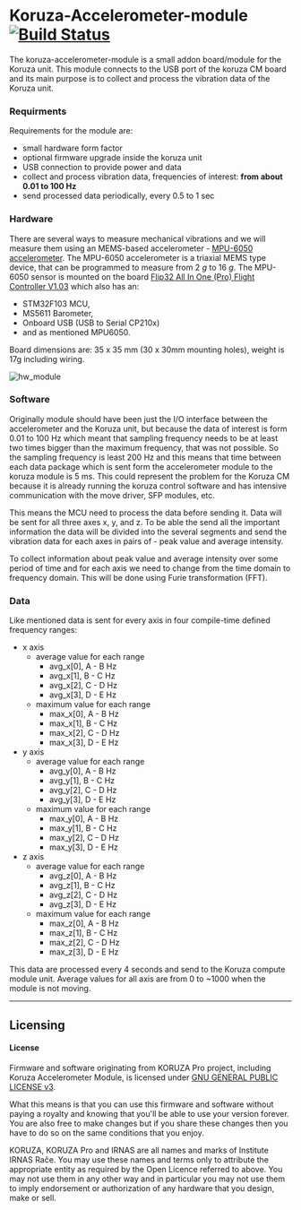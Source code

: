 # Koruza-Accelerometer-module [![Build Status](https://travis-ci.org/IRNAS/koruza-accelerometer-module.svg?branch=master)](https://travis-ci.org/IRNAS/koruza-accelerometer-module)
The koruza-accelerometer-module is a small addon board/module for the Koruza unit. This module connects to the USB port of the koruza CM board and its main purpose is to collect and process the vibration data of the Koruza unit.

### Requirments
Requirements for the module are:
* small hardware form factor
* optional firmware upgrade inside the koruza unit
* USB connection to provide power and data
* collect and process vibration data, frequencies of interest: **from about 0.01 to 100 Hz**
* send processed data periodically, every 0.5 to 1 sec


### Hardware
There are several ways to measure mechanical vibrations and we will measure them using an MEMS-based accelerometer - [MPU-6050 accelerometer](link1_accelerometer). The MPU-6050 accelerometer is a triaxial MEMS type device, that can be programmed to measure from 2 _g_ to 16 _g_. The MPU-6050 sensor is mounted on the board [Flip32 All In One (Pro) Flight Controller V1.03](link2_module) which also has an:
* STM32F103 MCU,
* MS5611 Barometer,
* Onboard USB (USB to Serial CP210x)
* and as mentioned MPU6050.

Board dimensions are: 35 x 35 mm (30 x 30mm mounting holes), weight is 17g including wiring.

![hw_module][link3_hw_image]

### Software
Originally module should have been just the I/O interface between the accelerometer and the Koruza unit, but because the data of interest is form 0.01 to 100 Hz which meant that sampling frequency needs to be at least two times bigger than the maximum frequency, that was not possible. So the sampling frequency is least 200 Hz and this means that time between each data package which is sent form the accelerometer module to the koruza module is 5 ms. This could represent the problem for the Koruza CM because it is already running the koruza control software and has intensive communication with the move driver, SFP modules, etc. 

This means the MCU need to process the data before sending it. Data will be sent for all three axes x, y, and z. To be able the send all the important information the data will be divided into the several segments and send the vibration data for each axes in pairs of - peak value and average intensity. 

To collect information about peak value and average intensity over some period of time and for each axis we need to change from the time domain to frequency domain. This will be done using Furie transformation (FFT).

### Data
Like mentioned data is sent for every axis in four compile-time defined frequency ranges:
* x axis
  * average value for each range
    * avg_x[0], A - B Hz
    * avg_x[1], B - C Hz
    * avg_x[2], C - D Hz
    * avg_x[3], D - E Hz
  * maximum value for each range
    * max_x[0], A - B Hz
    * max_x[1], B - C Hz
    * max_x[2], C - D Hz
    * max_x[3], D - E Hz
* y axis
  * average value for each range
    * avg_y[0], A - B Hz
    * avg_y[1], B - C Hz
    * avg_y[2], C - D Hz
    * avg_y[3], D - E Hz
  * maximum value for each range
    * max_y[0], A - B Hz
    * max_y[1], B - C Hz
    * max_y[2], C - D Hz
    * max_y[3], D - E Hz
* z axis
  * average value for each range
    * avg_z[0], A - B Hz
    * avg_z[1], B - C Hz
    * avg_z[2], C - D Hz
    * avg_z[3], D - E Hz
  * maximum value for each range
    * max_z[0], A - B Hz
    * max_z[1], B - C Hz
    * max_z[2], C - D Hz
    * max_z[3], D - E Hz


This data are processed every 4 seconds and send to the Koruza compute module unit. 
Average values for all axis are from 0 to ~1000 when the module is not moving. 

---

## Licensing


#### License

Firmware and software originating from KORUZA Pro project, including Koruza Accelerometer Module, is licensed under [GNU GENERAL PUBLIC LICENSE v3](https://www.gnu.org/licenses/gpl-3.0.en.html).

What this means is that you can use this firmware and software without paying a royalty and knowing that you'll be able to use your version forever. You are also free to make changes but if you share these changes then you have to do so on the same conditions that you enjoy.

KORUZA, KORUZA Pro and IRNAS are all names and marks of Institute IRNAS Rače. You may use these names and terms only to attribute the appropriate entity as required by the Open Licence referred to above. You may not use them in any other way and in particular you may not use them to imply endorsement or authorization of any hardware that you design, make or sell.

[link1_accelerometer]: <datasheet_link>
[link2_module]: <https://hobbyking.com/en_us/flip32-naze32-all-in-one-pro.html>
[link3_hw_image]: <https://github.com/IRNAS/koruza-accelerometer-module/blob/master/Pics/hardware_module.png.png>
[link4_segment_module]: <https://github.com/IRNAS/koruza-accelerometer-module/blob/master/Pics/segment_diagram.png>



